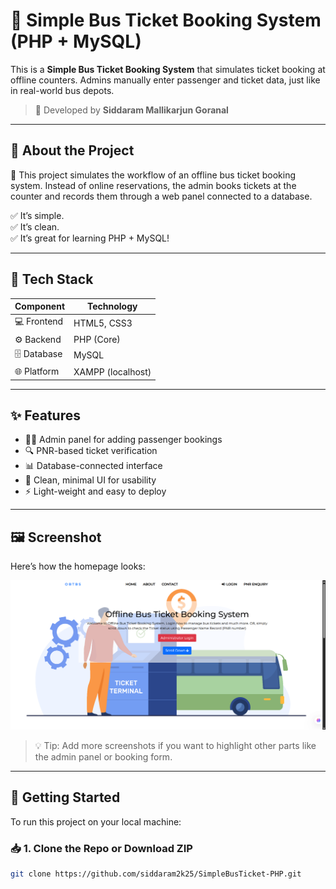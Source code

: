 # 🚌 Simple Bus Ticket Booking System (PHP + MySQL)

This is a **Simple Bus Ticket Booking System** that simulates ticket booking at offline counters. Admins manually enter passenger and ticket data, just like in real-world bus depots.

> 🚀 Developed  by **Siddaram Mallikarjun Goranal**

---

## 🧾 About the Project

🎯 This project simulates the workflow of an offline bus ticket booking system. Instead of online reservations, the admin books tickets at the counter and records them through a web panel connected to a database.

✅ It’s simple.  
✅ It’s clean.  
✅ It’s great for learning PHP + MySQL!

---

## 🧰 Tech Stack

| Component     | Technology           |
|--------------|----------------------|
| 💻 Frontend   | HTML5, CSS3          |
| ⚙️ Backend     | PHP (Core)           |
| 🗄️ Database    | MySQL                |
| 🌐 Platform   | XAMPP (localhost)    |

---

## ✨ Features

- 🧑‍💼 Admin panel for adding passenger bookings  
- 🔍 PNR-based ticket verification  
- 📊 Database-connected interface  
- 🧹 Clean, minimal UI for usability  
- ⚡ Light-weight and easy to deploy

---

## 🖼️ Screenshot

Here’s how the homepage looks:

![Homepage Preview](homepage.png)

> 💡 Tip: Add more screenshots if you want to highlight other parts like the admin panel or booking form.

---

## 🚀 Getting Started

To run this project on your local machine:

### 📥 1. Clone the Repo or Download ZIP

```bash
git clone https://github.com/siddaram2k25/SimpleBusTicket-PHP.git
